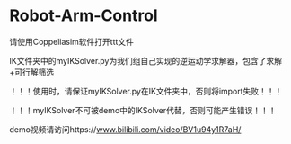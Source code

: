 # Robot-Arm-Control
请使用Coppeliasim软件打开ttt文件

IK文件夹中的myIKSolver.py为我们组自己实现的逆运动学求解器，包含了求解+可行解筛选

！！！使用时，请保证myIKSolver.py在IK文件夹中，否则将import失败！！！

！！！myIKSolver不可被demo中的IKSolver代替，否则可能产生错误！！！

demo视频请访问https://www.bilibili.com/video/BV1u94y1R7aH/
